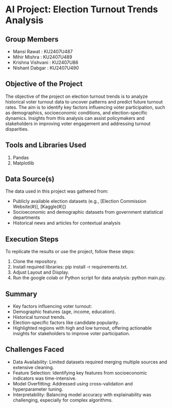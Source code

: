 # AI Project: Election Turnout Trends Analysis

## Group Members
- Mansi Rawat : KU2407U487
- Mihir Mishra : KU2407U489
- Krishna Vishvani : KU2407U86
- Nishant Dabgar : KU2407U490

## Objective of the Project
The objective of the project on election turnout trends is to analyze historical voter turnout data to uncover patterns and predict future turnout rates. The aim is to identify key factors influencing voter participation, such as demographics, socioeconomic conditions, and election-specific dynamics. Insights from this analysis can assist policymakers and stakeholders in improving voter engagement and addressing turnout disparities.

## Tools and Libraries Used
1. Pandas
2. Matplotlib
 

## Data Source(s)
The data used in this project was gathered from:
- Publicly available election datasets (e.g., [Election Commission Website(#)], [Kaggle(#)])
- Socioeconomic and demographic datasets from government statistical departments
- Historical news and articles for contextual analysis

## Execution Steps
To replicate the results or use the project, follow these steps:
1. Clone the repository.
2. Install required libraries: pip install -r requirements.txt.
3. Adjust Layout and Display.
4. Run the google colab or Python script for data analysis: python main.py.

## Summary 
- Key factors influencing voter turnout:
-  Demographic features (age, income, education).
- Historical turnout trends.
- Election-specific factors like candidate popularity.
- Highlighted regions with high and low turnout, offering actionable insights for stakeholders to improve voter participation.

## Challenges Faced
- Data Availability: Limited datasets required merging multiple sources and extensive cleaning.
- Feature Selection: Identifying key features from socioeconomic indicators was time-intensive.
- Model Overfitting: Addressed using cross-validation and hyperparameter tuning.
- Interpretability: Balancing model accuracy with explainability was challenging, especially for complex algorithms.









